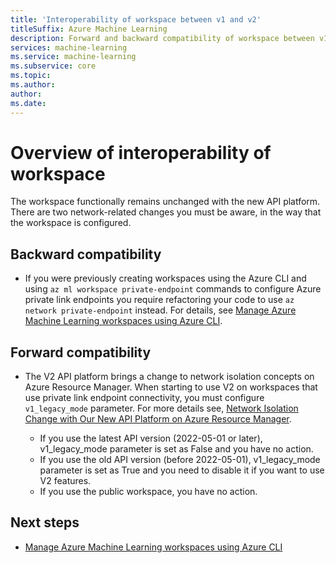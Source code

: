 ```yaml
---
title: 'Interoperability of workspace between v1 and v2'
titleSuffix: Azure Machine Learning
description: Forward and backward compatibility of workspace between v1 and v2.
services: machine-learning
ms.service: machine-learning
ms.subservice: core
ms.topic:
ms.author:
author:
ms.date:
---
```



# Overview of interoperability of workspace

The workspace functionally remains unchanged with the new API platform. There are two network-related changes you must be aware, in the way that the workspace is configured.

## Backward compatibility

* If you were previously creating workspaces using the Azure CLI and using `az ml workspace private-endpoint` commands to configure Azure private link endpoints you require refactoring your code to use `az network private-endpoint` instead. For details, see [Manage Azure Machine Learning workspaces using Azure CLI](https://docs.microsoft.com/en-us/azure/machine-learning/how-to-manage-workspace-cli?tabs=vnetpleconfigurationsv2cli%2Cbringexistingresources2%2Cworkspaceupdatev1%2Cworkspacesynckeysv1%2Cworkspacedeletev1#configure-workspace-for-private-network-connectivity).

## Forward compatibility

* The V2 API platform brings a change to network isolation concepts on Azure Resource Manager. When starting to use V2 on workspaces that use private link endpoint connectivity, you must configure `v1_legacy_mode` parameter. For more details see, [Network Isolation Change with Our New API Platform on Azure Resource Manager](http://aka.ms/amlv2network).

  *	If you use the latest API version (2022-05-01 or later), v1_legacy_mode parameter is set as False and you have no action.
  * If you use the old API version (before 2022-05-01), v1_legacy_mode parameter is set as True and you need to disable it if you want to use V2 features.
  * If you use the public workspace, you have no action.

## Next steps

* [Manage Azure Machine Learning workspaces using Azure CLI](https://docs.microsoft.com/en-us/azure/machine-learning/how-to-manage-workspace-cli?tabs=vnetpleconfigurationsv2cli%2Cbringexistingresources2%2Cworkspaceupdatev1%2Cworkspacesynckeysv1%2Cworkspacedeletev1#configure-workspace-for-private-network-connectivity)
